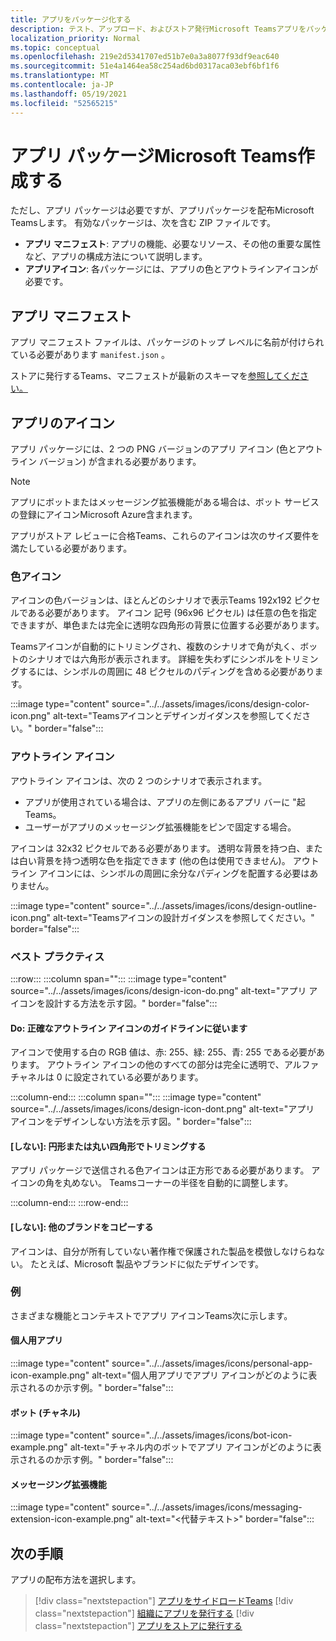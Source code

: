 ```yaml
---
title: アプリをパッケージ化する
description: テスト、アップロード、およびストア発行Microsoft Teamsアプリをパッケージ化する方法について学習します。
localization_priority: Normal
ms.topic: conceptual
ms.openlocfilehash: 219e2d5341707ed51b7e0a3a8077f93df9eac640
ms.sourcegitcommit: 51e4a1464ea58c254ad6bd0317aca03ebf6bf1f6
ms.translationtype: MT
ms.contentlocale: ja-JP
ms.lasthandoff: 05/19/2021
ms.locfileid: "52565215"
---
```

# <a name="create-a-microsoft-teams-app-package"></a>アプリ パッケージMicrosoft Teams作成する

ただし、アプリ パッケージは必要ですが、アプリパッケージを配布Microsoft Teamsします。 有効なパッケージは、次を含む ZIP ファイルです。

* **アプリ マニフェスト**: アプリの機能、必要なリソース、その他の重要な属性など、アプリの構成方法について説明します。
* **アプリアイコン**: 各パッケージには、アプリの色とアウトラインアイコンが必要です。

## <a name="app-manifest"></a>アプリ マニフェスト

アプリ マニフェスト ファイルは、パッケージのトップ レベルに名前が付けられている必要があります `manifest.json` 。 

ストアに発行するTeams、マニフェストが最新のスキーマを[参照してください。](~/resources/schema/manifest-schema.md)

## <a name="app-icons"></a>アプリのアイコン

アプリ パッケージには、2 つの PNG バージョンのアプリ アイコン (色とアウトライン バージョン) が含まれる必要があります。

> [!Note]
> アプリにボットまたはメッセージング拡張機能がある場合は、ボット サービスの登録にアイコンMicrosoft Azure含まれます。

アプリがストア レビューに合格Teams、これらのアイコンは次のサイズ要件を満たしている必要があります。

### <a name="color-icon"></a>色アイコン

アイコンの色バージョンは、ほとんどのシナリオで表示Teams 192x192 ピクセルである必要があります。 アイコン 記号 (96x96 ピクセル) は任意の色を指定できますが、単色または完全に透明な四角形の背景に位置する必要があります。

Teamsアイコンが自動的にトリミングされ、複数のシナリオで角が丸く、ボットのシナリオでは六角形が表示されます。 詳細を失わずにシンボルをトリミングするには、シンボルの周囲に 48 ピクセルのパディングを含める必要があります。

:::image type="content" source="../../assets/images/icons/design-color-icon.png" alt-text="Teamsアイコンとデザインガイダンスを参照してください。" border="false":::

### <a name="outline-icon"></a>アウトライン アイコン

アウトライン アイコンは、次の 2 つのシナリオで表示されます。

* アプリが使用されている場合は、アプリの左側にあるアプリ バーに "起Teams。
* ユーザーがアプリのメッセージング拡張機能をピンで固定する場合。

アイコンは 32x32 ピクセルである必要があります。 透明な背景を持つ白、または白い背景を持つ透明な色を指定できます (他の色は使用できません)。 アウトライン アイコンには、シンボルの周囲に余分なパディングを配置する必要はありません。

:::image type="content" source="../../assets/images/icons/design-outline-icon.png" alt-text="Teamsアイコンの設計ガイダンスを参照してください。" border="false":::

### <a name="best-practices"></a>ベスト プラクティス

:::row:::
   :::column span="":::
:::image type="content" source="../../assets/images/icons/design-icon-do.png" alt-text="アプリ アイコンを設計する方法を示す図。" border="false":::

#### <a name="do-follow-the-precise-outline-icon-guidelines"></a>Do: 正確なアウトライン アイコンのガイドラインに従います

アイコンで使用する白の RGB 値は、赤: 255、緑: 255、青: 255 である必要があります。 アウトライン アイコンの他のすべての部分は完全に透明で、アルファ チャネルは 0 に設定されている必要があります。

   :::column-end:::
   :::column span="":::
:::image type="content" source="../../assets/images/icons/design-icon-dont.png" alt-text="アプリ アイコンをデザインしない方法を示す図。" border="false":::

#### <a name="dont-crop-in-a-circular-or-rounded-square-shape"></a>[しない]: 円形または丸い四角形でトリミングする

アプリ パッケージで送信される色アイコンは正方形である必要があります。 アイコンの角を丸めない。 Teamsコーナーの半径を自動的に調整します。

   :::column-end:::
:::row-end:::

#### <a name="dont-copy-other-brands"></a>[しない]: 他のブランドをコピーする

アイコンは、自分が所有していない著作権で保護された製品を模倣しなけらねない。 たとえば、Microsoft 製品やブランドに似たデザインです。

### <a name="examples"></a>例

さまざまな機能とコンテキストでアプリ アイコンTeams次に示します。

#### <a name="personal-app"></a>個人用アプリ

:::image type="content" source="../../assets/images/icons/personal-app-icon-example.png" alt-text="個人用アプリでアプリ アイコンがどのように表示されるのか示す例。" border="false":::

#### <a name="bot-channel"></a>ボット (チャネル)

:::image type="content" source="../../assets/images/icons/bot-icon-example.png" alt-text="チャネル内のボットでアプリ アイコンがどのように表示されるのか示す例。" border="false":::

#### <a name="messaging-extension"></a>メッセージング拡張機能

:::image type="content" source="../../assets/images/icons/messaging-extension-icon-example.png" alt-text="<代替テキスト>" border="false":::

## <a name="next-step"></a>次の手順

アプリの配布方法を選択します。

> [!div class="nextstepaction"]
> [アプリをサイドロードTeams](~/concepts/deploy-and-publish/apps-upload.md)
> [!div class="nextstepaction"]
> [組織にアプリを発行する](/MicrosoftTeams/tenant-apps-catalog-teams?toc=/microsoftteams/platform/toc.json&bc=/MicrosoftTeams/breadcrumb/toc.json)
> [!div class="nextstepaction"]
> [アプリをストアに発行する](~/concepts/deploy-and-publish/appsource/publish.md)
